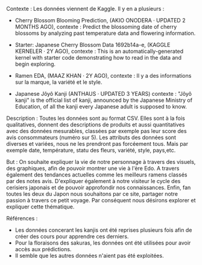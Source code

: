 Contexte :
    Les données viennent de Kaggle. Il y en a plusieurs :
   - Cherry Blossom Blooming Prediction, (AKIO ONODERA · UPDATED 2 MONTHS AGO),
        contexte : Predict the blossoming date of cherry blossoms by analyzing past temperature                  data and  flowering information.

   - Starter: Japanese Cherry Blossom Data 1692b14a-e, (KAGGLE KERNELER · 2Y AGO),
        contexte : This is an automatically-generated kernel with starter code demonstrating how to read in the data and begin exploring.

   - Ramen EDA, (MAAZ KHAN · 2Y AGO),
        contexte : Il y a des informations sur la marque, la variété et le style.

   - Japanese Jôyô Kanji (ANTHAUS · UPDATED 3 YEARS)
        contexte : "Jôyô kanji" is the official list of kanji, announced by the Japanese Ministry of Education, of all the kanji every Japanese adult is supposed to know.

Description : Toutes les données sont au format CSV.
    Elles sont à la fois qualitatives, donnent des descriptions de produits et aussi quantitatives avec des données mesurables, classées par exemple pas leur score des avis consommateurs (numéro sur 5).
    Les attributs des données sont diverses et variées, nous ne les prendront pas forcéement tous. Mais par exemple date, température, statu des fleurs, variété, style, pays,etc.

But : On souhaite expliquer la vie de notre personnage à travers des visuels, des graphiques, afin de pouvoir montrer une vie à l'ère Edo. A travers également des tendances
actuelles comme les meilleurs ramens classés par des notes avis. D'expliquer également à
notre visiteur le cycle des cerisiers japonais et de pouvoir approfondir nos connaissances. Enfin, fan toutes les deux du Japon nous souhaitons par ce site, partager notre passion à travers ce petit voyage.
Par conséquent nous désirons explorer et expliquer cette thématique.

Références : 
- Les données concerant les kanjis ont été reprises plusieurs fois afin de créer des cours pour apprendre ces derniers.
- Pour la floraisons des sakuras, les données ont été utilisées pour avoir accès aux prédictions.
- Il semble que les autres données n'aient pas été exploitées.
